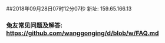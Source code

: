 ##2018年09月28日07时12分07秒 新址: 159.65.166.13
### 兔友常见问题及解答: https://github.com/wanggonging/d/blob/w/FAQ.md

